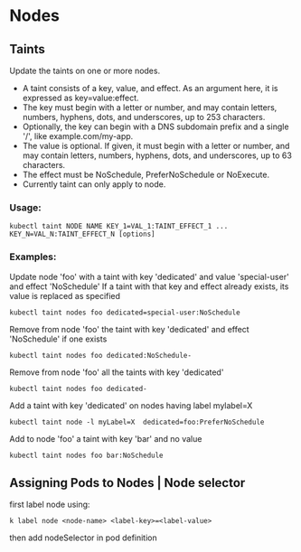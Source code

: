 # Nodes

## Taints

Update the taints on one or more nodes.

  *  A taint consists of a key, value, and effect. As an argument here, it is expressed as key=value:effect.
  *  The key must begin with a letter or number, and may contain letters, numbers, hyphens, dots, and underscores, up to
253 characters.
  *  Optionally, the key can begin with a DNS subdomain prefix and a single '/', like example.com/my-app.
  *  The value is optional. If given, it must begin with a letter or number, and may contain letters, numbers, hyphens,
dots, and underscores, up to 63 characters.
  *  The effect must be NoSchedule, PreferNoSchedule or NoExecute.
  *  Currently taint can only apply to node.


### Usage:

```
kubectl taint NODE NAME KEY_1=VAL_1:TAINT_EFFECT_1 ... KEY_N=VAL_N:TAINT_EFFECT_N [options]
```

### Examples:

Update node 'foo' with a taint with key 'dedicated' and value 'special-user' and effect 'NoSchedule'
If a taint with that key and effect already exists, its value is replaced as specified
```
kubectl taint nodes foo dedicated=special-user:NoSchedule
```
 
Remove from node 'foo' the taint with key 'dedicated' and effect 'NoSchedule' if one exists
```
kubectl taint nodes foo dedicated:NoSchedule-
```

Remove from node 'foo' all the taints with key 'dedicated'
```
kubectl taint nodes foo dedicated-
```

Add a taint with key 'dedicated' on nodes having label mylabel=X
```
kubectl taint node -l myLabel=X  dedicated=foo:PreferNoSchedule
```

Add to node 'foo' a taint with key 'bar' and no value
```
kubectl taint nodes foo bar:NoSchedule
```

## Assigning Pods to Nodes | Node selector

first label node using:
```
k label node <node-name> <label-key>=<label-value>
```

then add nodeSelector in pod definition